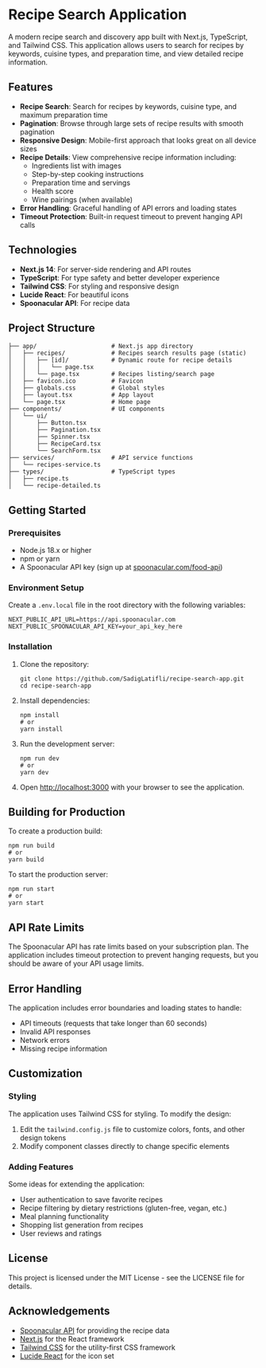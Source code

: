 Recipe Search Application
=========================

A modern recipe search and discovery app built with Next.js, TypeScript, and Tailwind CSS. This application allows users to search for recipes by keywords, cuisine types, and preparation time, and view detailed recipe information.


Features
--------

-   **Recipe Search**: Search for recipes by keywords, cuisine type, and maximum preparation time
-   **Pagination**: Browse through large sets of recipe results with smooth pagination
-   **Responsive Design**: Mobile-first approach that looks great on all device sizes
-   **Recipe Details**: View comprehensive recipe information including:
    -   Ingredients list with images
    -   Step-by-step cooking instructions
    -   Preparation time and servings
    -   Health score
    -   Wine pairings (when available)
-   **Error Handling**: Graceful handling of API errors and loading states
-   **Timeout Protection**: Built-in request timeout to prevent hanging API calls

Technologies
------------

-   **Next.js 14**: For server-side rendering and API routes
-   **TypeScript**: For type safety and better developer experience
-   **Tailwind CSS**: For styling and responsive design
-   **Lucide React**: For beautiful icons
-   **Spoonacular API**: For recipe data

Project Structure
-----------------

```
├── app/                     # Next.js app directory
│   ├── recipes/             # Recipes search results page (static)
│   │   ├── [id]/            # Dynamic route for recipe details
│   │   │   └── page.tsx
│   │   └── page.tsx         # Recipes listing/search page
│   ├── favicon.ico          # Favicon
│   ├── globals.css          # Global styles
│   ├── layout.tsx           # App layout
│   └── page.tsx             # Home page
├── components/              # UI components
│   └── ui/
│       ├── Button.tsx
│       ├── Pagination.tsx
│       ├── Spinner.tsx
│       ├── RecipeCard.tsx
│       └── SearchForm.tsx
├── services/                # API service functions
│   └── recipes-service.ts
├── types/                   # TypeScript types
│   ├── recipe.ts
│   └── recipe-detailed.ts

```

Getting Started
---------------

### Prerequisites

-   Node.js 18.x or higher
-   npm or yarn
-   A Spoonacular API key (sign up at [spoonacular.com/food-api](https://spoonacular.com/food-api))

### Environment Setup

Create a `.env.local` file in the root directory with the following variables:

```
NEXT_PUBLIC_API_URL=https://api.spoonacular.com
NEXT_PUBLIC_SPOONACULAR_API_KEY=your_api_key_here

```

### Installation

1.  Clone the repository:

    ```
    git clone https://github.com/SadigLatifli/recipe-search-app.git
    cd recipe-search-app

    ```

2.  Install dependencies:

    ```
    npm install
    # or
    yarn install

    ```

3.  Run the development server:

    ```
    npm run dev
    # or
    yarn dev

    ```

4.  Open [http://localhost:3000](http://localhost:3000/) with your browser to see the application.

Building for Production
-----------------------

To create a production build:

```
npm run build
# or
yarn build

```

To start the production server:

```
npm run start
# or
yarn start

```

API Rate Limits
---------------

The Spoonacular API has rate limits based on your subscription plan. The application includes timeout protection to prevent hanging requests, but you should be aware of your API usage limits.

Error Handling
--------------

The application includes error boundaries and loading states to handle:

-   API timeouts (requests that take longer than 60 seconds)
-   Invalid API responses
-   Network errors
-   Missing recipe information

Customization
-------------

### Styling

The application uses Tailwind CSS for styling. To modify the design:

1.  Edit the `tailwind.config.js` file to customize colors, fonts, and other design tokens
2.  Modify component classes directly to change specific elements

### Adding Features

Some ideas for extending the application:

-   User authentication to save favorite recipes
-   Recipe filtering by dietary restrictions (gluten-free, vegan, etc.)
-   Meal planning functionality
-   Shopping list generation from recipes
-   User reviews and ratings

License
-------

This project is licensed under the MIT License - see the LICENSE file for details.

Acknowledgements
----------------

-   [Spoonacular API](https://spoonacular.com/food-api) for providing the recipe data
-   [Next.js](https://nextjs.org/) for the React framework
-   [Tailwind CSS](https://tailwindcss.com/) for the utility-first CSS framework
-   [Lucide React](https://lucide.dev/) for the icon set